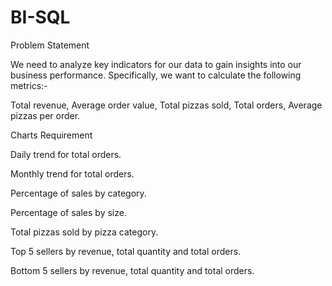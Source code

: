 # BI-SQL

Problem Statement

We need to analyze key indicators for our data to gain insights into our business performance. Specifically, we want to calculate the following metrics:-

Total revenue, Average order value, Total pizzas sold, Total orders, Average pizzas per order.

Charts Requirement

Daily trend for total orders.

Monthly trend for total orders.

Percentage of sales by category.

Percentage of sales by size.

Total pizzas sold by pizza category.

Top 5 sellers by revenue, total quantity and total orders.

Bottom 5 sellers by revenue, total quantity and total orders.
